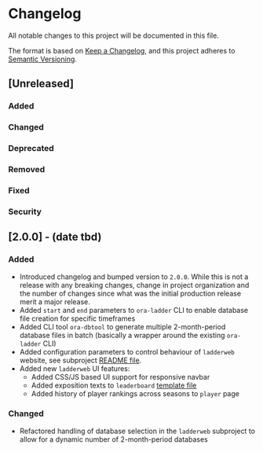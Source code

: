 # Changelog
All notable changes to this project will be documented in this file.

The format is based on [Keep a Changelog](https://keepachangelog.com/en/1.0.0/),
and this project adheres to [Semantic Versioning](https://semver.org/spec/v2.0.0.html).

## [Unreleased]

### Added
### Changed
### Deprecated
### Removed
### Fixed
### Security

## [2.0.0] - (date tbd)

### Added
- Introduced changelog and bumped version to `2.0.0`. While this is not a release with any breaking changes, change in project organization and the number of changes since what was the initial production release merit a major release.
- Added `start` and `end` parameters to `ora-ladder` CLI to enable database file creation for specific timeframes
- Added CLI tool `ora-dbtool` to generate multiple 2-month-period database files in batch (basically a wrapper around the existing `ora-ladder` CLI)
- Added configuration parameters to control behaviour of `ladderweb` website, see subproject [README file](ladderweb/README.md).
- Added new `ladderweb` UI features:
  - Added CSS/JS based UI support for responsive navbar
  - Added exposition texts to `leaderboard` [template file](ladderweb/templates/leaderboard.html)
  - Added history of player rankings across seasons to `player` page

### Changed
- Refactored handling of database selection in the `ladderweb` subproject to allow for a dynamic number of 2-month-period databases

